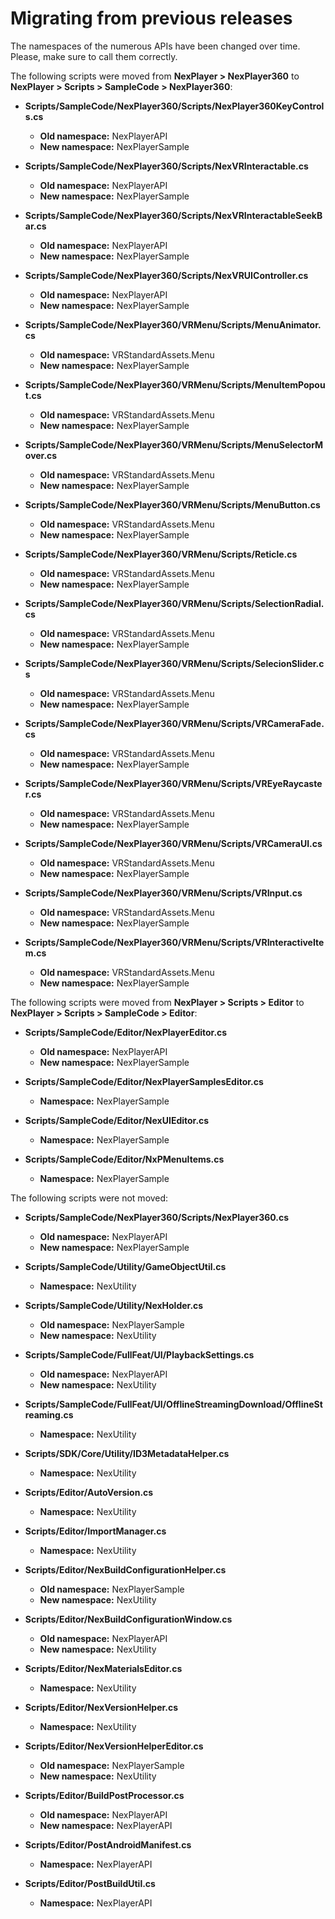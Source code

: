 # Migrating from previous releases

The namespaces of the numerous APIs have been changed over time. Please, make sure to call them correctly.

The following scripts were moved from **NexPlayer > NexPlayer360** to **NexPlayer > Scripts > SampleCode > NexPlayer360**:

- **Scripts/SampleCode/NexPlayer360/Scripts/NexPlayer360KeyControls.cs**
	- **Old namespace:** NexPlayerAPI
	- **New namespace:** NexPlayerSample

- **Scripts/SampleCode/NexPlayer360/Scripts/NexVRInteractable.cs**
	- **Old namespace:** NexPlayerAPI
	- **New namespace:** NexPlayerSample

- **Scripts/SampleCode/NexPlayer360/Scripts/NexVRInteractableSeekBar.cs**
	- **Old namespace:** NexPlayerAPI
	- **New namespace:** NexPlayerSample

- **Scripts/SampleCode/NexPlayer360/Scripts/NexVRUIController.cs**
	- **Old namespace:** NexPlayerAPI
	- **New namespace:** NexPlayerSample

- **Scripts/SampleCode/NexPlayer360/VRMenu/Scripts/MenuAnimator.cs**	
	- **Old namespace:** VRStandardAssets.Menu
	- **New namespace:** NexPlayerSample

- **Scripts/SampleCode/NexPlayer360/VRMenu/Scripts/MenuItemPopout.cs**
	- **Old namespace:** VRStandardAssets.Menu
	- **New namespace:** NexPlayerSample

- **Scripts/SampleCode/NexPlayer360/VRMenu/Scripts/MenuSelectorMover.cs**	
	- **Old namespace:** VRStandardAssets.Menu
	- **New namespace:** NexPlayerSample

- **Scripts/SampleCode/NexPlayer360/VRMenu/Scripts/MenuButton.cs**	
	- **Old namespace:** VRStandardAssets.Menu
	- **New namespace:** NexPlayerSample

- **Scripts/SampleCode/NexPlayer360/VRMenu/Scripts/Reticle.cs**
	- **Old namespace:** VRStandardAssets.Menu
	- **New namespace:** NexPlayerSample

- **Scripts/SampleCode/NexPlayer360/VRMenu/Scripts/SelectionRadial.cs**	
	- **Old namespace:** VRStandardAssets.Menu
	- **New namespace:** NexPlayerSample

- **Scripts/SampleCode/NexPlayer360/VRMenu/Scripts/SelecionSlider.cs**
	- **Old namespace:** VRStandardAssets.Menu
	- **New namespace:** NexPlayerSample

- **Scripts/SampleCode/NexPlayer360/VRMenu/Scripts/VRCameraFade.cs**
	- **Old namespace:** VRStandardAssets.Menu
	- **New namespace:** NexPlayerSample

- **Scripts/SampleCode/NexPlayer360/VRMenu/Scripts/VREyeRaycaster.cs**
	- **Old namespace:** VRStandardAssets.Menu
	- **New namespace:** NexPlayerSample

- **Scripts/SampleCode/NexPlayer360/VRMenu/Scripts/VRCameraUI.cs**
	- **Old namespace:** VRStandardAssets.Menu
	- **New namespace:** NexPlayerSample

- **Scripts/SampleCode/NexPlayer360/VRMenu/Scripts/VRInput.cs**	
	- **Old namespace:** VRStandardAssets.Menu
	- **New namespace:** NexPlayerSample

- **Scripts/SampleCode/NexPlayer360/VRMenu/Scripts/VRInteractiveItem.cs**
	- **Old namespace:** VRStandardAssets.Menu
	- **New namespace:** NexPlayerSample

The following scripts were moved from **NexPlayer > Scripts > Editor** to **NexPlayer > Scripts > SampleCode > Editor**:

- **Scripts/SampleCode/Editor/NexPlayerEditor.cs**	
	- **Old namespace:** NexPlayerAPI
	- **New namespace:**  NexPlayerSample

- **Scripts/SampleCode/Editor/NexPlayerSamplesEditor.cs**	
	- **Namespace:**  NexPlayerSample

- **Scripts/SampleCode/Editor/NexUIEditor.cs**	
	- **Namespace:**  NexPlayerSample

- **Scripts/SampleCode/Editor/NxPMenuItems.cs**		
	- **Namespace:**  NexPlayerSample

The following scripts were not moved:

- **Scripts/SampleCode/NexPlayer360/Scripts/NexPlayer360.cs**
	- **Old namespace:** NexPlayerAPI
	- **New namespace:** NexPlayerSample

- **Scripts/SampleCode/Utility/GameObjectUtil.cs**
	- **Namespace:** NexUtility
	
- **Scripts/SampleCode/Utility/NexHolder.cs**	
	- **Old namespace:** NexPlayerSample
	- **New namespace:** NexUtility

- **Scripts/SampleCode/FullFeat/UI/PlaybackSettings.cs**		
	- **Old namespace:** NexPlayerAPI
	- **New namespace:** NexUtility

- **Scripts/SampleCode/FullFeat/UI/OfflineStreamingDownload/OfflineStreaming.cs**
	- **Namespace:** NexUtility		

- **Scripts/SDK/Core/Utility/ID3MetadataHelper.cs**
	- **Namespace:**  NexUtility

- **Scripts/Editor/AutoVersion.cs**			
	- **Namespace:**  NexUtility

- **Scripts/Editor/ImportManager.cs**		
	- **Namespace:** NexUtility
	
- **Scripts/Editor/NexBuildConfigurationHelper.cs**
	- **Old namespace:** NexPlayerSample
	- **New namespace:** NexUtility

- **Scripts/Editor/NexBuildConfigurationWindow.cs**	
	- **Old namespace:** NexPlayerAPI
	- **New namespace:** NexUtility

- **Scripts/Editor/NexMaterialsEditor.cs**
	- **Namespace:** NexUtility	

- **Scripts/Editor/NexVersionHelper.cs**
	- **Namespace:** NexUtility
	
- **Scripts/Editor/NexVersionHelperEditor.cs**	
	- **Old namespace:** NexPlayerSample
	- **New namespace:** NexUtility

- **Scripts/Editor/BuildPostProcessor.cs**		
	- **Old namespace:** NexPlayerAPI
	- **New namespace:** NexPlayerAPI

- **Scripts/Editor/PostAndroidManifest.cs**
	- **Namespace:** NexPlayerAPI	

- **Scripts/Editor/PostBuildUtil.cs**
	- **Namespace:** NexPlayerAPI